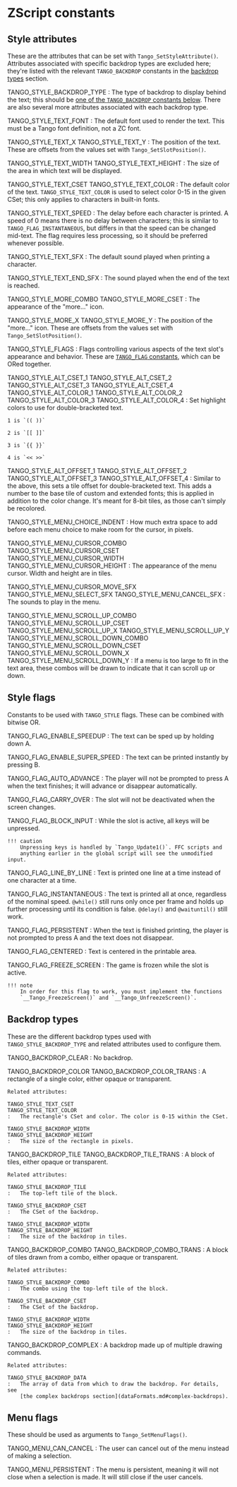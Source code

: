 # ZScript constants

## Style attributes

These are the attributes that can be set with `Tango_SetStyleAttribute()`.
Attributes associated with specific backdrop types are excluded here;
they're listed with the relevant `TANGO_BACKDROP` constants in the
[backdrop types](#backdrop-types) section.

TANGO_STYLE_BACKDROP_TYPE
:   The type of backdrop to display behind the text; this should be
    [one of the `TANGO_BACKDROP` constants below](#backdrop-types). There are
    also several more attributes associated with each backdrop type.

TANGO_STYLE_TEXT_FONT
:   The default font used to render the text. This must be a Tango font
    definition, not a ZC font.

TANGO_STYLE_TEXT_X
TANGO_STYLE_TEXT_Y
:   The position of the text. These are offsets from the values set with
    `Tango_SetSlotPosition()`.

TANGO_STYLE_TEXT_WIDTH
TANGO_STYLE_TEXT_HEIGHT
:   The size of the area in which text will be displayed.

TANGO_STYLE_TEXT_CSET
TANGO_STYLE_TEXT_COLOR
:   The default color of the text. `TANGO_STYLE_TEXT_COLOR` is used to select
    color 0-15 in the given CSet; this only applies to characters in
    built-in fonts.

TANGO_STYLE_TEXT_SPEED
:   The delay before each character is printed. A speed of 0 means there is
    no delay between characters; this is similar to `TANGO_FLAG_INSTANTANEOUS`,
    but differs in that the speed can be changed mid-text. The flag requires
    less processing, so it should be preferred whenever possible.

TANGO_STYLE_TEXT_SFX
:   The default sound played when printing a character.

TANGO_STYLE_TEXT_END_SFX
:   The sound played when the end of the text is reached.

TANGO_STYLE_MORE_COMBO
TANGO_STYLE_MORE_CSET
:   The appearance of the "more..." icon.

TANGO_STYLE_MORE_X
TANGO_STYLE_MORE_Y
:   The position of the "more..." icon. These are offsets from the values
    set with `Tango_SetSlotPosition()`.

TANGO_STYLE_FLAGS
:   Flags controlling various aspects of the text slot's appearance and
    behavior. These are [`TANGO_FLAG` constants](#style-flags), which can be
    ORed together.

TANGO_STYLE_ALT_CSET_1
TANGO_STYLE_ALT_CSET_2
TANGO_STYLE_ALT_CSET_3
TANGO_STYLE_ALT_CSET_4
TANGO_STYLE_ALT_COLOR_1
TANGO_STYLE_ALT_COLOR_2
TANGO_STYLE_ALT_COLOR_3
TANGO_STYLE_ALT_COLOR_4
:   Set highlight colors to use for double-bracketed text.

    1 is `(( ))`

    2 is `[[ ]]`

    3 is `{{ }}`

    4 is `<< >>`

TANGO_STYLE_ALT_OFFSET_1
TANGO_STYLE_ALT_OFFSET_2
TANGO_STYLE_ALT_OFFSET_3
TANGO_STYLE_ALT_OFFSET_4
:   Similar to the above, this sets a tile offset for double-bracketed text.
    This adds a number to the base tile of custom and extended fonts; this is
    applied in addition to the color change. It's meant for 8-bit tiles,
    as those can't simply be recolored.

TANGO_STYLE_MENU_CHOICE_INDENT
:   How much extra space to add before each menu choice to make room for
    the cursor, in pixels.

TANGO_STYLE_MENU_CURSOR_COMBO
TANGO_STYLE_MENU_CURSOR_CSET
TANGO_STYLE_MENU_CURSOR_WIDTH
TANGO_STYLE_MENU_CURSOR_HEIGHT
:   The appearance of the menu cursor. Width and height are in tiles.

TANGO_STYLE_MENU_CURSOR_MOVE_SFX
TANGO_STYLE_MENU_SELECT_SFX
TANGO_STYLE_MENU_CANCEL_SFX
:   The sounds to play in the menu.

TANGO_STYLE_MENU_SCROLL_UP_COMBO
TANGO_STYLE_MENU_SCROLL_UP_CSET
TANGO_STYLE_MENU_SCROLL_UP_X
TANGO_STYLE_MENU_SCROLL_UP_Y
TANGO_STYLE_MENU_SCROLL_DOWN_COMBO
TANGO_STYLE_MENU_SCROLL_DOWN_CSET
TANGO_STYLE_MENU_SCROLL_DOWN_X
TANGO_STYLE_MENU_SCROLL_DOWN_Y
:   If a menu is too large to fit in the text area, these combos will be drawn
    to indicate that it can scroll up or down.

## Style flags

Constants to be used with `TANGO_STYLE` flags. These can be combined
with bitwise OR.

TANGO_FLAG_ENABLE_SPEEDUP
:   The text can be sped up by holding down A.

TANGO_FLAG_ENABLE_SUPER_SPEED
:   The text can be printed instantly by pressing B.

TANGO_FLAG_AUTO_ADVANCE
:   The player will not be prompted to press A when the text finishes;
    it will advance or disappear automatically.

TANGO_FLAG_CARRY_OVER
:   The slot will not be deactivated when the screen changes.

TANGO_FLAG_BLOCK_INPUT
:   While the slot is active, all keys will be unpressed.

    !!! caution
        Unpressing keys is handled by `Tango_Update1()`. FFC scripts and
        anything earlier in the global script will see the unmodified input.

TANGO_FLAG_LINE_BY_LINE
:   Text is printed one line at a time instead of one character at a time.

TANGO_FLAG_INSTANTANEOUS
:   The text is printed all at once, regardless of the nominal speed.
    `@while()` still runs only once per frame and holds up further processing
    until its condition is false. `@delay()` and `@waituntil()` still work.

TANGO_FLAG_PERSISTENT
:   When the text is finished printing, the player is not prompted
    to press A and the text does not disappear.

TANGO_FLAG_CENTERED
:   Text is centered in the printable area.

TANGO_FLAG_FREEZE_SCREEN
:   The game is frozen while the slot is active.

    !!! note
        In order for this flag to work, you must implement the functions
        `__Tango_FreezeScreen()` and `__Tango_UnfreezeScreen()`.


## Backdrop types

These are the different backdrop types used with `TANGO_STYLE_BACKDROP_TYPE`
and related attributes used to configure them.

TANGO_BACKDROP_CLEAR
:   No backdrop.

TANGO_BACKDROP_COLOR
TANGO_BACKDROP_COLOR_TRANS
:   A rectangle of a single color, either opaque or transparent.

    Related attributes:

    TANGO_STYLE_TEXT_CSET
    TANGO_STYLE_TEXT_COLOR
    :   The rectangle's CSet and color. The color is 0-15 within the CSet.

    TANGO_STYLE_BACKDROP_WIDTH
    TANGO_STYLE_BACKDROP_HEIGHT
    :   The size of the rectangle in pixels.

TANGO_BACKDROP_TILE
TANGO_BACKDROP_TILE_TRANS
:   A block of tiles, either opaque or transparent.

    Related attributes:

    TANGO_STYLE_BACKDROP_TILE
    :   The top-left tile of the block.

    TANGO_STYLE_BACKDROP_CSET
    :   The CSet of the backdrop.

    TANGO_STYLE_BACKDROP_WIDTH
    TANGO_STYLE_BACKDROP_HEIGHT
    :   The size of the backdrop in tiles.

TANGO_BACKDROP_COMBO
TANGO_BACKDROP_COMBO_TRANS
:   A block of tiles drawn from a combo, either opaque or transparent.

    Related attributes:

    TANGO_STYLE_BACKDROP_COMBO
    :   The combo using the top-left tile of the block.

    TANGO_STYLE_BACKDROP_CSET
    :   The CSet of the backdrop.

    TANGO_STYLE_BACKDROP_WIDTH
    TANGO_STYLE_BACKDROP_HEIGHT
    :   The size of the backdrop in tiles.

TANGO_BACKDROP_COMPLEX
:   A backdrop made up of multiple drawing commands.

    Related attributes:

    TANGO_STYLE_BACKDROP_DATA
    :   The array of data from which to draw the backdrop. For details, see
        [the complex backdrops section](dataFormats.md#complex-backdrops).

## Menu flags

These should be used as arguments to `Tango_SetMenuFlags()`.

TANGO_MENU_CAN_CANCEL
:   The user can cancel out of the menu instead of making a selection.

TANGO_MENU_PERSISTENT
:   The menu is persistent, meaning it will not close when a selection is made.
    It will still close if the user cancels.
